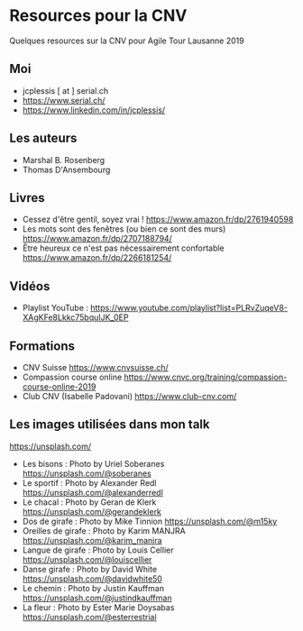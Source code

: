 # Resources pour la CNV
Quelques resources sur la CNV pour Agile Tour Lausanne 2019

## Moi
- jcplessis [ at ] serial.ch
- https://www.serial.ch/
- https://www.linkedin.com/in/jcplessis/

## Les auteurs 
- Marshal B. Rosenberg
- Thomas D'Ansembourg

## Livres
- Cessez d'être gentil, soyez vrai ! https://www.amazon.fr/dp/2761940598
- Les mots sont des fenêtres (ou bien ce sont des murs)  https://www.amazon.fr/dp/2707188794/
- Être heureux ce n'est pas nécessairement confortable https://www.amazon.fr/dp/2266181254/

## Vidéos
- Playlist YouTube : https://www.youtube.com/playlist?list=PLRvZuqeV8-XAgKFe8Lkkc75bquIJK_0EP

## Formations
- CNV Suisse https://www.cnvsuisse.ch/
- Compassion course online https://www.cnvc.org/training/compassion-course-online-2019
- Club CNV (Isabelle Padovani) https://www.club-cnv.com/

## Les images utilisées dans mon talk
https://unsplash.com/

- Les bisons : Photo by Uriel Soberanes https://unsplash.com/@soberanes
- Le sportif : Photo by Alexander Redl https://unsplash.com/@alexanderredl
- Le chacal : Photo by Geran de Klerk https://unsplash.com/@gerandeklerk
- Dos de girafe : Photo by Mike Tinnion https://unsplash.com/@m15ky
- Oreilles de girafe : Photo by Karim MANJRA https://unsplash.com/@karim_manjra
- Langue de girafe : Photo by Louis Cellier https://unsplash.com/@louiscellier
- Danse girafe : Photo by David White https://unsplash.com/@davidwhite50
- Le chemin : Photo by Justin Kauffman https://unsplash.com/@justindkauffman
- La fleur : Photo by Ester Marie Doysabas https://unsplash.com/@esterrestrial

